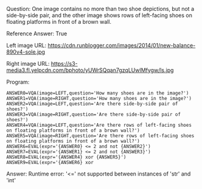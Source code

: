 Question: One image contains no more than two shoe depictions, but not a side-by-side pair, and the other image shows rows of left-facing shoes on floating platforms in front of a brown wall.

Reference Answer: True

Left image URL: https://cdn.runblogger.com/images/2014/01/new-balance-890v4-sole.jpg

Right image URL: https://s3-media3.fl.yelpcdn.com/bphoto/yUWrSQqan7gzqLUwIMfygw/ls.jpg

Program:

```
ANSWER0=VQA(image=LEFT,question='How many shoes are in the image?')
ANSWER1=VQA(image=RIGHT,question='How many shoes are in the image?')
ANSWER2=VQA(image=LEFT,question='Are there side-by-side pair of shoes?')
ANSWER3=VQA(image=RIGHT,question='Are there side-by-side pair of shoes?')
ANSWER4=VQA(image=LEFT,question='Are there rows of left-facing shoes on floating platforms in front of a brown wall?')
ANSWER5=VQA(image=RIGHT,question='Are there rows of left-facing shoes on floating platforms in front of a brown wall?')
ANSWER6=EVAL(expr='{ANSWER0} <= 2 and not {ANSWER2}')
ANSWER7=EVAL(expr='{ANSWER1} <= 2 and not {ANSWER3}')
ANSWER8=EVAL(expr='{ANSWER4} xor {ANSWER5}')
ANSWER9=EVAL(expr='{ANSWER6} xor
```
Answer: Runtime error: '<=' not supported between instances of 'str' and 'int'

